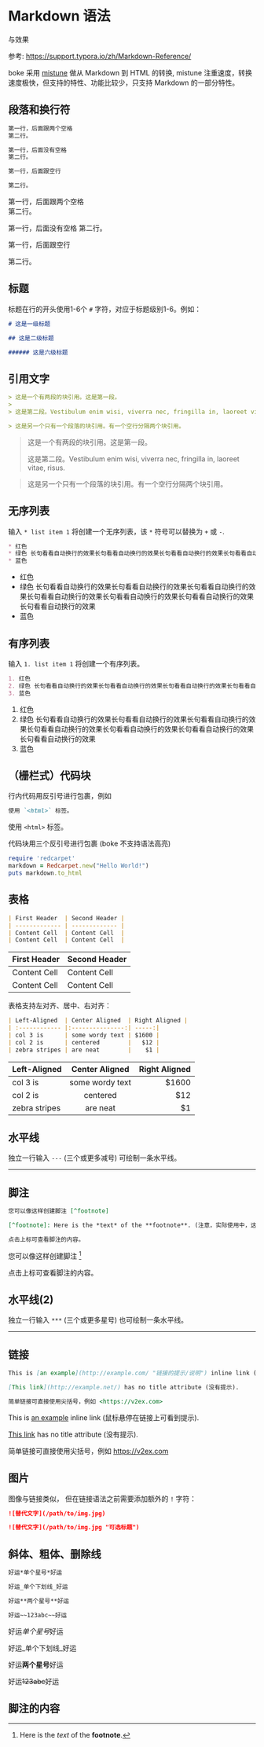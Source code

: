 # Markdown 语法

与效果

参考: <https://support.typora.io/zh/Markdown-Reference/>

boke 采用 [mistune](https://github.com/lepture/mistune) 做从 Markdown 到 HTML 的转换, mistune 注重速度，转换速度极快，但支持的特性、功能比较少，只支持 Markdown 的一部分特性。

## 段落和换行符

```md
第一行，后面跟两个空格  
第二行。

第一行，后面没有空格
第二行。

第一行，后面跟空行

第二行。
```

第一行，后面跟两个空格  
第二行。

第一行，后面没有空格
第二行。

第一行，后面跟空行

第二行。

## 标题

标题在行的开头使用1-6个 `#` 字符，对应于标题级别1-6。例如：

```md
# 这是一级标题

## 这是二级标题

###### 这是六级标题
```

## 引用文字

```md
> 这是一个有两段的块引用。这是第一段。
>
> 这是第二段。Vestibulum enim wisi, viverra nec, fringilla in, laoreet vitae, risus.

> 这是另一个只有一个段落的块引用。有一个空行分隔两个块引用。
```

> 这是一个有两段的块引用。这是第一段。
>
> 这是第二段。Vestibulum enim wisi, viverra nec, fringilla in, laoreet vitae, risus.

> 这是另一个只有一个段落的块引用。有一个空行分隔两个块引用。


## 无序列表

输入 `* list item 1` 将创建一个无序列表，该 `*` 符号可以替换为 `+` 或 `-`.

```md
* 红色
* 绿色 长句看看自动换行的效果长句看看自动换行的效果长句看看自动换行的效果长句看看自动换行的效果长句看看自动换行的效果长句看看自动换行的效果长句看看自动换行的效果
* 蓝色
```

* 红色
* 绿色 长句看看自动换行的效果长句看看自动换行的效果长句看看自动换行的效果长句看看自动换行的效果长句看看自动换行的效果长句看看自动换行的效果长句看看自动换行的效果
* 蓝色

## 有序列表

输入 `1. list item 1` 将创建一个有序列表。

```md
1. 红色
2. 绿色 长句看看自动换行的效果长句看看自动换行的效果长句看看自动换行的效果长句看看自动换行的效果长句看看自动换行的效果长句看看自动换行的效果长句看看自动换行的效果
3. 蓝色
```

1. 红色
2. 绿色 长句看看自动换行的效果长句看看自动换行的效果长句看看自动换行的效果长句看看自动换行的效果长句看看自动换行的效果长句看看自动换行的效果长句看看自动换行的效果
3. 蓝色

## （栅栏式）代码块

行内代码用反引号进行包裹，例如

```md
使用 `<html>` 标签。
```

使用 `<html>` 标签。

代码块用三个反引号进行包裹 (boke 不支持语法高亮)

```ruby
require 'redcarpet'
markdown = Redcarpet.new("Hello World!")
puts markdown.to_html
```

## 表格

```md
| First Header  | Second Header |
| ------------- | ------------- |
| Content Cell  | Content Cell  |
| Content Cell  | Content Cell  |
```

| First Header  | Second Header |
| ------------- | ------------- |
| Content Cell  | Content Cell  |
| Content Cell  | Content Cell  |

表格支持左对齐、居中、右对齐：

```md
| Left-Aligned  | Center Aligned  | Right Aligned |
| :------------ |:---------------:| -----:|
| col 3 is      | some wordy text | $1600 |
| col 2 is      | centered        |   $12 |
| zebra stripes | are neat        |    $1 |
```

| Left-Aligned  | Center Aligned  | Right Aligned |
| :------------ |:---------------:| -----:|
| col 3 is      | some wordy text | $1600 |
| col 2 is      | centered        |   $12 |
| zebra stripes | are neat        |    $1 |

## 水平线

独立一行输入 `---` (三个或更多减号) 可绘制一条水平线。

---

## 脚注

```md
您可以像这样创建脚注 [^footnote]

[^footnote]: Here is the *text* of the **footnote**. (注意，实际使用中，这一行写在文章的底部。)

点击上标可查看脚注的内容。
```

您可以像这样创建脚注 [^footnote]

点击上标可查看脚注的内容。

## 水平线(2)

独立一行输入 `***` (三个或更多星号) 也可绘制一条水平线。

***

## 链接

```md
This is [an example](http://example.com/ "链接的提示/说明") inline link (鼠标悬停在链接上可看到提示).

[This link](http://example.net/) has no title attribute (没有提示).

简单链接可直接使用尖括号，例如 <https://v2ex.com>
```

This is [an example](http://example.com/ "链接的提示/说明") inline link (鼠标悬停在链接上可看到提示).

[This link](http://example.net/) has no title attribute (没有提示).

简单链接可直接使用尖括号，例如 <https://v2ex.com>

## 图片

图像与链接类似， 但在链接语法之前需要添加额外的 `!` 字符：

```md
![替代文字](/path/to/img.jpg)

![替代文字](/path/to/img.jpg "可选标题")
```

##  斜体、粗体、删除线

```md
好运*单个星号*好运

好运_单个下划线_好运

好运**两个星号**好运

好运~~123abc~~好运
```

好运*单个星号*好运

好运_单个下划线_好运

好运**两个星号**好运

好运~~123abc~~好运

## 脚注的内容

[^footnote]: Here is the *text* of the **footnote**.
